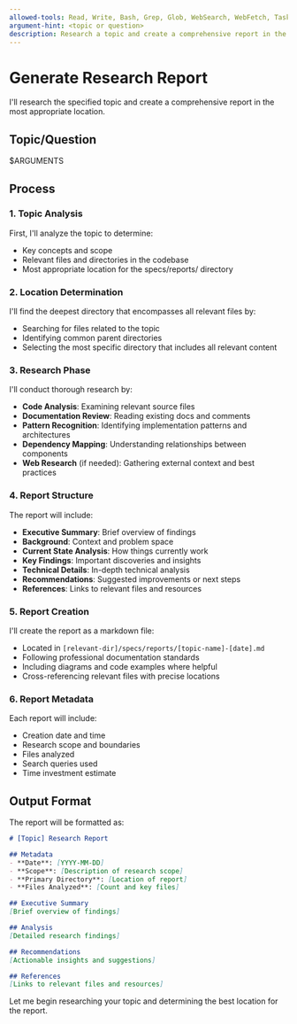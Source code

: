 ```yaml
---
allowed-tools: Read, Write, Bash, Grep, Glob, WebSearch, WebFetch, Task
argument-hint: <topic or question>
description: Research a topic and create a comprehensive report in the appropriate specs/reports/ directory
---
```


# Generate Research Report

I'll research the specified topic and create a comprehensive report in the most appropriate location.

## Topic/Question
$ARGUMENTS

## Process

### 1. Topic Analysis
First, I'll analyze the topic to determine:
- Key concepts and scope
- Relevant files and directories in the codebase
- Most appropriate location for the specs/reports/ directory

### 2. Location Determination
I'll find the deepest directory that encompasses all relevant files by:
- Searching for files related to the topic
- Identifying common parent directories
- Selecting the most specific directory that includes all relevant content

### 3. Research Phase
I'll conduct thorough research by:
- **Code Analysis**: Examining relevant source files
- **Documentation Review**: Reading existing docs and comments
- **Pattern Recognition**: Identifying implementation patterns and architectures
- **Dependency Mapping**: Understanding relationships between components
- **Web Research** (if needed): Gathering external context and best practices

### 4. Report Structure
The report will include:
- **Executive Summary**: Brief overview of findings
- **Background**: Context and problem space
- **Current State Analysis**: How things currently work
- **Key Findings**: Important discoveries and insights
- **Technical Details**: In-depth technical analysis
- **Recommendations**: Suggested improvements or next steps
- **References**: Links to relevant files and resources

### 5. Report Creation
I'll create the report as a markdown file:
- Located in `[relevant-dir]/specs/reports/[topic-name]-[date].md`
- Following professional documentation standards
- Including diagrams and code examples where helpful
- Cross-referencing relevant files with precise locations

### 6. Report Metadata
Each report will include:
- Creation date and time
- Research scope and boundaries
- Files analyzed
- Search queries used
- Time investment estimate

## Output Format

The report will be formatted as:

```markdown
# [Topic] Research Report

## Metadata
- **Date**: [YYYY-MM-DD]
- **Scope**: [Description of research scope]
- **Primary Directory**: [Location of report]
- **Files Analyzed**: [Count and key files]

## Executive Summary
[Brief overview of findings]

## Analysis
[Detailed research findings]

## Recommendations
[Actionable insights and suggestions]

## References
[Links to relevant files and resources]
```

Let me begin researching your topic and determining the best location for the report.